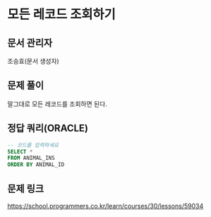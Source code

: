 # 모든 레코드 조회하기
## 문서 관리자
조승효(문서 생성자)
## 문제 풀이
말그대로 모든 레코드를 조회하면 된다.
## 정답 쿼리(ORACLE)
``` sql
-- 코드를 입력하세요
SELECT *
FROM ANIMAL_INS
ORDER BY ANIMAL_ID
```
## 문제 링크
https://school.programmers.co.kr/learn/courses/30/lessons/59034